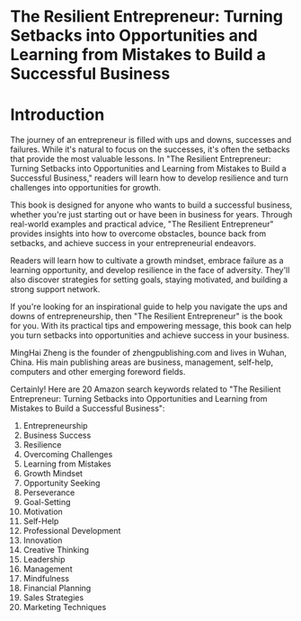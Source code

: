 # The Resilient Entrepreneur: Turning Setbacks into Opportunities and Learning from Mistakes to Build a Successful Business

# Introduction

The journey of an entrepreneur is filled with ups and downs, successes and failures. While it's natural to focus on the successes, it's often the setbacks that provide the most valuable lessons. In "The Resilient Entrepreneur: Turning Setbacks into Opportunities and Learning from Mistakes to Build a Successful Business," readers will learn how to develop resilience and turn challenges into opportunities for growth.

This book is designed for anyone who wants to build a successful business, whether you're just starting out or have been in business for years. Through real-world examples and practical advice, "The Resilient Entrepreneur" provides insights into how to overcome obstacles, bounce back from setbacks, and achieve success in your entrepreneurial endeavors.

Readers will learn how to cultivate a growth mindset, embrace failure as a learning opportunity, and develop resilience in the face of adversity. They'll also discover strategies for setting goals, staying motivated, and building a strong support network.

If you're looking for an inspirational guide to help you navigate the ups and downs of entrepreneurship, then "The Resilient Entrepreneur" is the book for you. With its practical tips and empowering message, this book can help you turn setbacks into opportunities and achieve success in your business.


MingHai Zheng is the founder of zhengpublishing.com and lives in Wuhan, China. His main publishing areas are business, management, self-help, computers and other emerging foreword fields.



Certainly! Here are 20 Amazon search keywords related to "The Resilient Entrepreneur: Turning Setbacks into Opportunities and Learning from Mistakes to Build a Successful Business":

1. Entrepreneurship
2. Business Success
3. Resilience
4. Overcoming Challenges
5. Learning from Mistakes
6. Growth Mindset
7. Opportunity Seeking
8. Perseverance
9. Goal-Setting
10. Motivation
11. Self-Help
12. Professional Development
13. Innovation
14. Creative Thinking
15. Leadership
16. Management
17. Mindfulness
18. Financial Planning
19. Sales Strategies
20. Marketing Techniques

